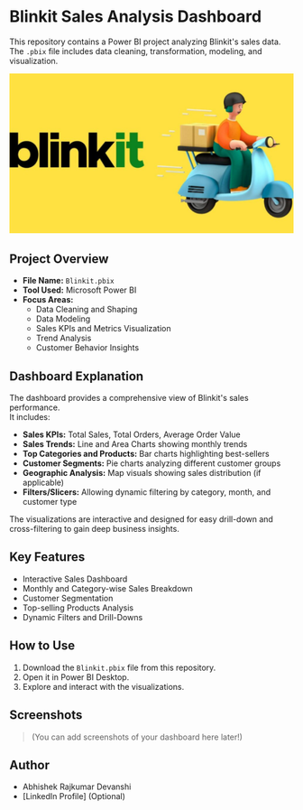 # Blinkit Sales Analysis Dashboard

This repository contains a Power BI project analyzing Blinkit's sales data.  
The `.pbix` file includes data cleaning, transformation, modeling, and visualization.

![Blinkit Logo](https://github.com/Abhishek199820/Blinkit-Data/blob/main/Blinkit.png)

## Project Overview

- **File Name:** `Blinkit.pbix`
- **Tool Used:** Microsoft Power BI
- **Focus Areas:**
  - Data Cleaning and Shaping
  - Data Modeling
  - Sales KPIs and Metrics Visualization
  - Trend Analysis
  - Customer Behavior Insights

## Dashboard Explanation

The dashboard provides a comprehensive view of Blinkit's sales performance.  
It includes:

- **Sales KPIs:** Total Sales, Total Orders, Average Order Value
- **Sales Trends:** Line and Area Charts showing monthly trends
- **Top Categories and Products:** Bar charts highlighting best-sellers
- **Customer Segments:** Pie charts analyzing different customer groups
- **Geographic Analysis:** Map visuals showing sales distribution (if applicable)
- **Filters/Slicers:** Allowing dynamic filtering by category, month, and customer type

The visualizations are interactive and designed for easy drill-down and cross-filtering to gain deep business insights.

## Key Features

- Interactive Sales Dashboard
- Monthly and Category-wise Sales Breakdown
- Customer Segmentation
- Top-selling Products Analysis
- Dynamic Filters and Drill-Downs

## How to Use

1. Download the `Blinkit.pbix` file from this repository.
2. Open it in Power BI Desktop.
3. Explore and interact with the visualizations.

## Screenshots

> (You can add screenshots of your dashboard here later!)

## Author

- Abhishek Rajkumar Devanshi
- [LinkedIn Profile] (Optional)
